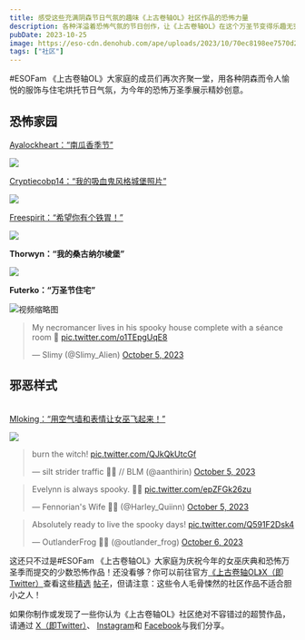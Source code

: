 ```yaml
---
title: 感受这些充满阴森节日气氛的趣味《上古卷轴OL》社区作品的恐怖力量
description: 各种洋溢着恐怖气氛的节日创作，让《上古卷轴OL》在这个万圣节变得乐趣无穷！
pubDate: 2023-10-25
image: https://eso-cdn.denohub.com/ape/uploads/2023/10/70ec8198ee7570d2ea5c9339d85b2f75.jpg
tags: ["社区"]
---
```


\#ESOFam
《上古卷轴OL》大家庭的成员们再次齐聚一堂，用各种阴森而令人愉悦的服饰与住宅烘托节日气氛，为今年的恐怖万圣季展示精妙创意。

## 恐怖家园

[Ayalockheart：“南瓜香季节”](https://forums.elderscrollsonline.com/en/discussion/comment/7970091/#Comment_7970091)

![](https://eso-cdn.denohub.com/ape/uploads/2023/10/96387e6d0fa09eedccf91cf27e2bae91.jpg)

[Cryptiecobp14：“我的吸血鬼风格城堡照片”](https://forums.elderscrollsonline.com/en/discussion/comment/7973748/#Comment_7973748)

![](https://eso-cdn.denohub.com/ape/uploads/2023/10/875cef4938ace4fc8d241b49dd97595d.jpg)

[Freespirit：“希望你有个铁胃！”](https://forums.elderscrollsonline.com/en/discussion/comment/7974074/#Comment_7974074)

![](https://eso-cdn.denohub.com/ape/uploads/2023/10/4dc8edc7428543ed3ebd8aa6d1843682.png)

**Thorwyn：“我的桑古纳尔棱堡”**

![](https://eso-cdn.denohub.com/ape/uploads/2023/10/3bc6b44bbae259761ccecfc376d0512c.jpg)

**Futerko：“万圣节住宅”**

![视频缩略图](https://i.ytimg.com/vi/f-VlJNnEyn0/maxresdefault.jpg)

> My necromancer lives in his spooky house complete with a séance room 👻
> [pic.twitter.com/o1TEpgUqE8](https://t.co/o1TEpgUqE8)
>
> — Slimy (@Slimy\_Alien)
> [October 5, 2023](https://twitter.com/Slimy_Alien/status/1710033345625657556?ref_src=twsrc%5Etfw)

## 邪恶样式

\
[Mloking：“用空气墙和表情让女巫飞起来！”](https://forums.elderscrollsonline.com/en/discussion/comment/7970113/#Comment_7970113)

![](https://eso-cdn.denohub.com/ape/uploads/2023/10/97b31aae69f4b7c6226c94cfb7365e1e19605.jpg)

> burn the witch! [pic.twitter.com/QJkQkUtcGf](https://t.co/QJkQkUtcGf)
>
> — silt strider traffic 🏳️‍⚧️ // BLM (@aanthirin)
> [October 5, 2023](https://twitter.com/aanthirin/status/1710049077541359949?ref_src=twsrc%5Etfw)

> Evelynn is always spooky. 🦇🍷 [pic.twitter.com/epZFGk26zu](https://t.co/epZFGk26zu)
>
> — Fennorian's Wife 🦇🍷 (@HarIey\_Quiinn)
> [October 5, 2023](https://twitter.com/HarIey_Quiinn/status/1710065182402130193?ref_src=twsrc%5Etfw)

> Absolutely ready to live the spooky days! [pic.twitter.com/Q591F2Dsk4](https://t.co/Q591F2Dsk4)
>
> — OutlanderFrog 🐸✨ (@outlander\_frog)
> [October 6, 2023](https://twitter.com/outlander_frog/status/1710108939197534528?ref_src=twsrc%5Etfw)

这还只不过是#ESOFam
《上古卷轴OL》大家庭为庆祝今年的女巫庆典和恐怖万圣季而提交的少数恐怖作品！还没看够？你可以前往官方[《上古卷轴OL》X（即Twitter）](https://twitter.com/TESOnline)查看这些[精选](https://forums.elderscrollsonline.com/en/discussion/comment/7973665)
[帖子](https://twitter.com/TESOnline/status/1710014626484703242)，但请注意：这些令人毛骨悚然的社区作品不适合胆小之人！

如果你制作或发现了一些你认为《上古卷轴OL》社区绝对不容错过的超赞作品，请通过 [X（即Twitter）](https://twitter.com/TESOnline)、 [Instagram](https://www.instagram.com/elderscrollsonline/)和 [Facebook](https://www.facebook.com/elderscrollsonline)与我们分享。 
